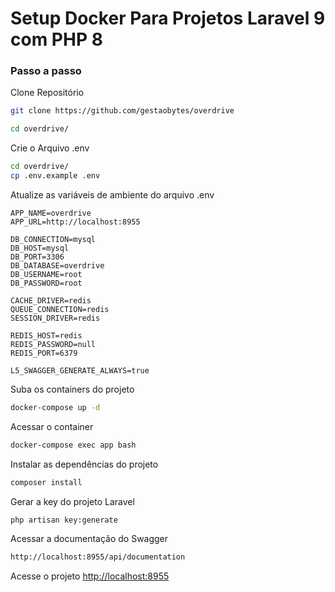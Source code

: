 
# Setup Docker Para Projetos Laravel 9 com PHP 8

### Passo a passo
Clone Repositório
```sh
git clone https://github.com/gestaobytes/overdrive
```

```sh
cd overdrive/
```

Crie o Arquivo .env
```sh
cd overdrive/
cp .env.example .env
```


Atualize as variáveis de ambiente do arquivo .env
```dosini
APP_NAME=overdrive
APP_URL=http://localhost:8955

DB_CONNECTION=mysql
DB_HOST=mysql
DB_PORT=3306
DB_DATABASE=overdrive
DB_USERNAME=root
DB_PASSWORD=root

CACHE_DRIVER=redis
QUEUE_CONNECTION=redis
SESSION_DRIVER=redis

REDIS_HOST=redis
REDIS_PASSWORD=null
REDIS_PORT=6379

L5_SWAGGER_GENERATE_ALWAYS=true
```


Suba os containers do projeto
```sh
docker-compose up -d
```


Acessar o container
```sh
docker-compose exec app bash
```


Instalar as dependências do projeto
```sh
composer install
```


Gerar a key do projeto Laravel
```sh
php artisan key:generate
```

Acessar a documentação do Swagger
```sh
http://localhost:8955/api/documentation
```

Acesse o projeto
[http://localhost:8955](http://localhost:8955)